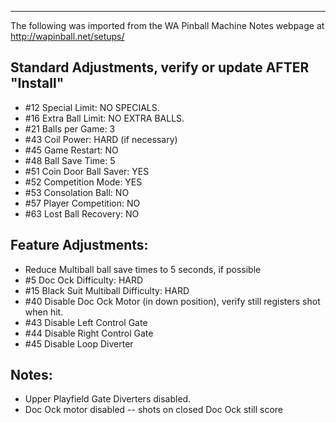 ***
The following was imported from the WA Pinball Machine Notes webpage at http://wapinball.net/setups/
## Standard Adjustments, verify or update AFTER "Install"
-   #12 Special Limit: NO SPECIALS.
-   #16 Extra Ball Limit: NO EXTRA BALLS.
-   #21 Balls per Game: 3
-   #43 Coil Power: HARD (if necessary)
-   #45 Game Restart: NO
-   #48 Ball Save Time: 5
-   #51 Coin Door Ball Saver: YES
-   #52 Competition Mode: YES
-   #53 Consolation Ball: NO
-   #57 Player Competition: NO
-   #63 Lost Ball Recovery: NO
## Feature Adjustments:
-   Reduce Multiball ball save times to 5 seconds, if possible
-   #5 Doc Ock Difficulty: HARD
-   #15 Black Suit Multiball Difficulty: HARD
-   #40 Disable Doc Ock Motor (in down position), verify still registers shot when hit.
-   #43 Disable Left Control Gate
-   #44 Disable Right Control Gate
-   #45 Disable Loop Diverter
## Notes: 
-   Upper Playfield Gate Diverters disabled.
-   Doc Ock motor disabled -- shots on closed Doc Ock still score
